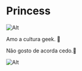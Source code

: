 # Princess
![Alt](https://i.pinimg.com/736x/21/48/bd/2148bd08f843e60c9cba1c2f9e17b910.jpg)
 
 
 Amo a cultura geek. 🎌

 
 Não gosto de acorda cedo.🥱

 
![Alt](https://i.pinimg.com/736x/4f/68/a5/4f68a53ee11b0c768eb8863db64734c2.jpg)

